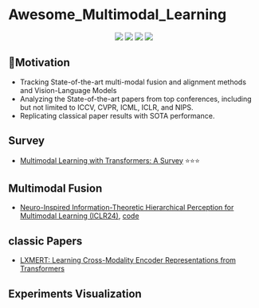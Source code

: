 # Awesome_Multimodal_Learning

<div align='center'>
  <img src=https://cdn.rawgit.com/sindresorhus/awesome/d7305f38d29fed78fa85652e3a63e154dd8e8829/media/badge.svg >
  <img src=https://img.shields.io/github/forks/wangskyone/Awesome_multimodal.svg?style=social >
  <img src=https://img.shields.io/github/stars/wangskyone/Awesome_multimodal.svg?style=social >
  <img src=https://img.shields.io/github/watchers/wangskyone/Awesome_multimodal.svg?style=social >
 </div>   

## 📒Motivation
- Tracking State-of-the-art multi-modal fusion and alignment methods and Vision-Language Models
- Analyzing the State-of-the-art papers from top conferences, including but not limited to ICCV, CVPR, ICML, ICLR, and NIPS.
- Replicating classical paper results with SOTA performance.

## Survey
- [Multimodal Learning with Transformers: A Survey](https://arxiv.org/abs/2206.06488) ⭐️⭐️⭐


## Multimodal Fusion
- [Neuro-Inspired Information-Theoretic Hierarchical Perception for Multimodal Learning (ICLR24)](https://arxiv.org/abs/2206.06488), [code](https://github.com/joshuaxiao98/ITHP)


## classic Papers
- [LXMERT: Learning Cross-Modality Encoder Representations from Transformers](https://arxiv.org/abs/1908.07490)


## Experiments Visualization
